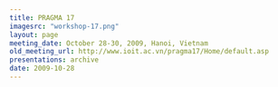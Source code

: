 ```yaml
---
title: PRAGMA 17 
imagesrc: "workshop-17.png"
layout: page
meeting_date: October 28-30, 2009, Hanoi, Vietnam
old_meeting_url: http://www.ioit.ac.vn/pragma17/Home/default.asp
presentations: archive
date: 2009-10-28
---
```


